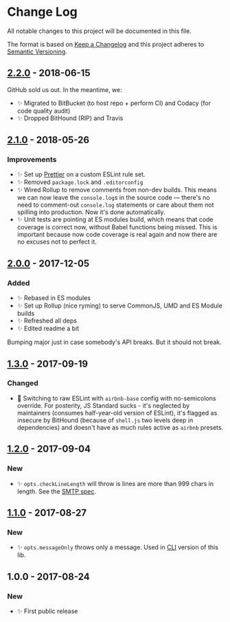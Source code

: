 # Change Log

All notable changes to this project will be documented in this file.

The format is based on [Keep a Changelog](http://keepachangelog.com/)
and this project adheres to [Semantic Versioning](http://semver.org/).

## [2.2.0] - 2018-06-15

GitHub sold us out. In the meantime, we:

- ✨ Migrated to BitBucket (to host repo + perform CI) and Codacy (for code quality audit)
- ✨ Dropped BitHound (RIP) and Travis

## [2.1.0] - 2018-05-26

### Improvements

- ✨ Set up [Prettier](https://prettier.io) on a custom ESLint rule set.
- ✨ Removed `package.lock` and `.editorconfig`
- ✨ Wired Rollup to remove comments from non-dev builds. This means we can now leave the `console.log`s in the source code — there's no need to comment-out `console.log` statements or care about them not spilling into production. Now it's done automatically.
- ✨ Unit tests are pointing at ES modules build, which means that code coverage is correct now, without Babel functions being missed. This is important because now code coverage is real again and now there are no excuses not to perfect it.

## [2.0.0] - 2017-12-05

### Added

- ✨ Rebased in ES modules
- ✨ Set up Rollup (nice ryming) to serve CommonJS, UMD and ES Module builds
- ✨ Refreshed all deps
- ✨ Edited readme a bit

Bumping major just in case somebody's API breaks. But it should not break.

## [1.3.0] - 2017-09-19

### Changed

- 🔧 Switching to raw ESLint with `airbnb-base` config with no-semicolons override. For posterity, JS Standard sucks - it's neglected by maintainers (consumes half-year-old version of ESLint), it's flagged as insecure by BitHound (because of `shell.js` two levels deep in dependencies) and doesn't have as much rules active as `airbnb` presets.

## [1.2.0] - 2017-09-04

### New

- ✨ `opts.checkLineLength` will throw is lines are more than 999 chars in length. See the [SMTP spec](https://tools.ietf.org/html/rfc821).

## [1.1.0] - 2017-08-27

### New

- ✨ `opts.messageOnly` throws only a message. Used in [CLI](https://bitbucket.org/codsen/email-all-chars-within-ascii-cli/) version of this lib.

## 1.0.0 - 2017-08-24

### New

- ✨ First public release

[1.1.0]: https://bitbucket.org/codsen/email-all-chars-within-ascii/branches/compare/v1.1.0%0Dv1.0.3#diff
[1.2.0]: https://bitbucket.org/codsen/email-all-chars-within-ascii/branches/compare/v1.2.0%0Dv1.1.1#diff
[1.3.0]: https://bitbucket.org/codsen/email-all-chars-within-ascii/branches/compare/v1.3.0%0Dv1.2.0#diff
[2.0.0]: https://bitbucket.org/codsen/email-all-chars-within-ascii/branches/compare/v2.0.0%0Dv1.3.0#diff
[2.1.0]: https://bitbucket.org/codsen/email-all-chars-within-ascii/branches/compare/v2.1.0%0Dv2.0.4#diff
[2.2.0]: https://bitbucket.org/codsen/email-all-chars-within-ascii/branches/compare/v2.2.0%0Dv2.1.0#diff
